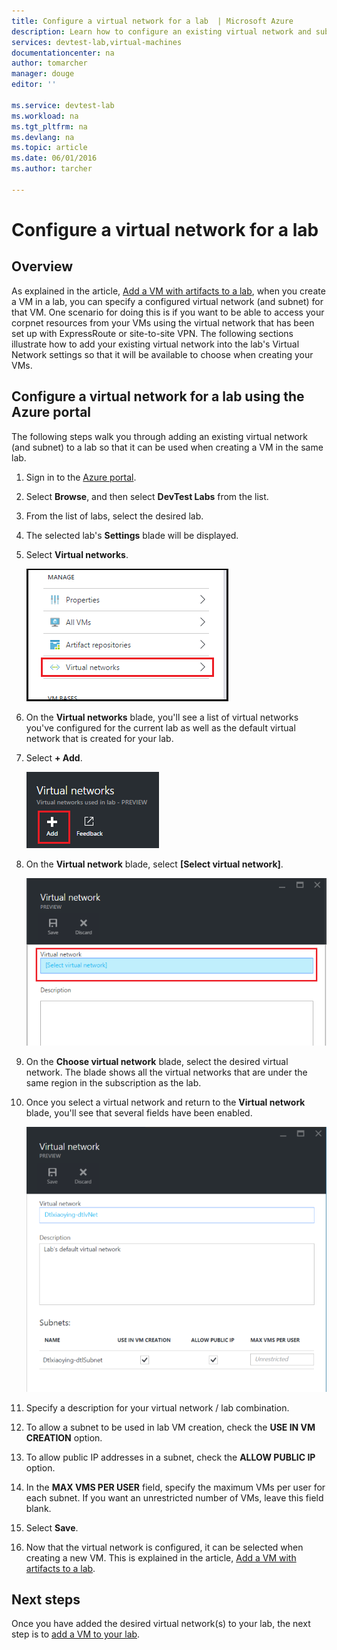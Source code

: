 ```yaml
---
title: Configure a virtual network for a lab  | Microsoft Azure
description: Learn how to configure an existing virtual network and subnet, and use them in a VM with DevTest Labs
services: devtest-lab,virtual-machines
documentationcenter: na
author: tomarcher
manager: douge
editor: ''

ms.service: devtest-lab
ms.workload: na
ms.tgt_pltfrm: na
ms.devlang: na
ms.topic: article
ms.date: 06/01/2016
ms.author: tarcher

---
```

# Configure a virtual network for a lab
## Overview
As explained in the article, [Add a VM with artifacts to a lab](devtest-lab-add-vm-with-artifacts.md), when you create a VM in a lab, 
you can specify a configured virtual network (and subnet) for that VM. One scenario for doing this is if you want to be able to access your corpnet resources 
from your VMs using the virtual network that has been set up with ExpressRoute or site-to-site VPN. The following sections 
illustrate how to add your existing virtual network into the lab's Virtual Network settings so that it will be available 
to choose when creating your VMs.

## Configure a virtual network for a lab using the Azure portal
The following steps walk you through adding an existing virtual network (and subnet) to a lab so that it can be used when creating a VM in the same lab. 

1. Sign in to the [Azure portal](http://go.microsoft.com/fwlink/p/?LinkID=525040).
2. Select **Browse**, and then select **DevTest Labs** from the list.
3. From the list of labs, select the desired lab. 
4. The selected lab's **Settings** blade will be displayed. 
5. Select **Virtual networks**.
   
    ![Virtual networks can be configured from the lab's Settings blade](./media/devtest-lab-configure-vnet/lab-settings-vnet.png)
6. On the **Virtual networks** blade, you'll see a list of virtual networks you've configured for the current lab as well
   as the default virtual network that is created for your lab. 
7. Select **+ Add**.
   
    ![Add an existing virtual network to your lab](./media/devtest-lab-configure-vnet/lab-settings-vnet-add.png)
8. On the **Virtual network** blade, select **[Select virtual network]**.
   
    ![Select an existing virtual network](./media/devtest-lab-configure-vnet/lab-settings-vnets-vnet1.png)
9. On the **Choose virtual network** blade, select the desired virtual network. The blade shows all the virtual networks that 
   are under the same region in the subscription as the lab.  
10. Once you select a virtual network and return to the **Virtual network** blade, you'll see that several fields have been
    enabled.  
    
     ![Select an existing virtual network](./media/devtest-lab-configure-vnet/lab-settings-vnets-vnet2.png)
11. Specify a description for your virtual network / lab combination.
12. To allow a subnet to be used in lab VM creation, check the **USE IN VM CREATION** option.
13. To allow public IP addresses in a subnet, check the **ALLOW PUBLIC IP** option.
14. In the **MAX VMS PER USER** field, specify the maximum VMs per user for each subnet. If you want an unrestricted number of VMs, leave this field blank.
15. Select **Save**.
16. Now that the virtual network is configured, it can be selected when creating a new VM. 
    This is explained in the article, [Add a VM with artifacts to a lab](devtest-lab-add-vm-with-artifacts.md). 

## Next steps
Once you have added the desired virtual network(s) to your lab, the next step is to [add a VM to your lab](devtest-lab-add-vm-with-artifacts.md).

